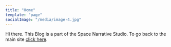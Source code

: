 ```yaml
---
title: "Home"
template: "page"
socialImage: "/media/image-4.jpg"
---
```



Hi there. This Blog is a part of the Space Narrative Studio. To go back to the main site [click here](https://www.spacenarrative.com/). 